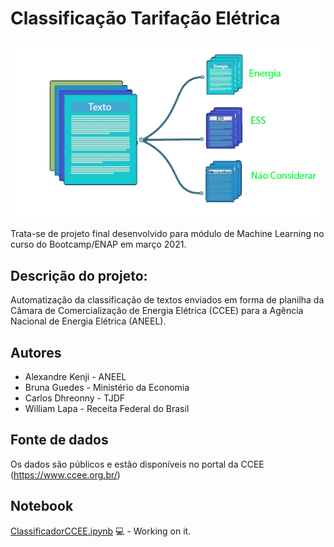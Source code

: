 # Classificação Tarifação Elétrica

![](figura.png)

Trata-se de projeto final desenvolvido para  módulo de Machine Learning no curso do Bootcamp/ENAP em março 2021.

## Descrição do projeto:
Automatização da classificação de textos enviados em forma de planilha da Câmara de Comercialização de Energia Elétrica (CCEE) para a Agência Nacional de Energia Elétrica (ANEEL).

## Autores
* Alexandre Kenji - ANEEL
* Bruna Guedes - Ministério da Economia 
* Carlos Dhreonny - TJDF  
* William Lapa - Receita Federal do Brasil

## Fonte de dados
Os dados são públicos e estão disponíveis no portal da CCEE (https://www.ccee.org.br/)

## Notebook

[ClassificadorCCEE.ipynb](https://github.com/williamlapa/categorizar_ccee/blob/master/ClassificadorCCEE.ipynb) 💻 - Working on it.

